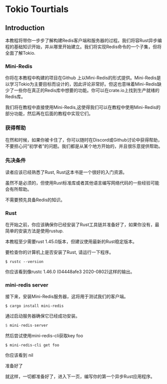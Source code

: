 # Tokio Tourtials

## Introduction

本教程将带你一步步了解构建Redis客户端和服务器的过程。我们将容Rust异步编程的基础知识开始，并从哪里开始建立。我们将实现Redis命令的一个子集，但将全面了解Tokio. 

### Mini-Redis

你将在本教程中构建的项目在Github 上以Mini-Redis的形式提供。Mini-Redis是以学习Tokio为主要目标而设计的，因此评论非常好。但这也意味着Mini-Redis缺少了一些你在真正的Redis库中想要的功能。你可以在crate.io上找到生产就绪的Redis库。

我们将在教程中直接使用Mini-Redis,这使得我们可以在教程中使用Mini-Redis的部分功能，然后再在后面的教程中实现它们。

### 获得帮助

在然和时候，如果你被卡住了，你可以随时在Discord或Github讨论中获得帮助，不要担心问“初学者”的问题。我们都是从某个地方开始的，并且很乐意提供帮助。

### 先决条件

读者应该已经熟悉了Rust, Rust这本书是一个很好的入门资源。

虽然不是必须的，但使用Rust标准库或者其他语言编写网络代码的一些经验可能会有所帮助。

不需要预先具备Redis的知识。

### Rust

在开始之前，你应该确保你已经安装了Rust工具链并准备好了，如果你没有，最简单的安装方法是使用rustup.

本教程至少需要rust 1.45.0版本，但建议使用最新的Rust稳定版本。

要检查你的计算机上是否安装了Rust, 请运行一下程序。

```shell
$ rustc --version
```

你应该看到像rustc 1.46.0 (04448afe3 2020-0802)这样的输出。

### mini-redis server 

接下来，安装Mini-Redis服务器，这将用于测试我们的客户端。

```shell
$ cargo install mini-redis 
```

通过启动服务器确保它已经成功安装。

```rust
$ mini-redis-server
```

然后尝试使用mini-redis-cli获取key foo 

```shell
$ mini-redis-cli get foo
```

你应该看到 nil

准备好了

就这样，一切都准备好了，进入下一页，编写你的第一个异步Rust应用程序。

